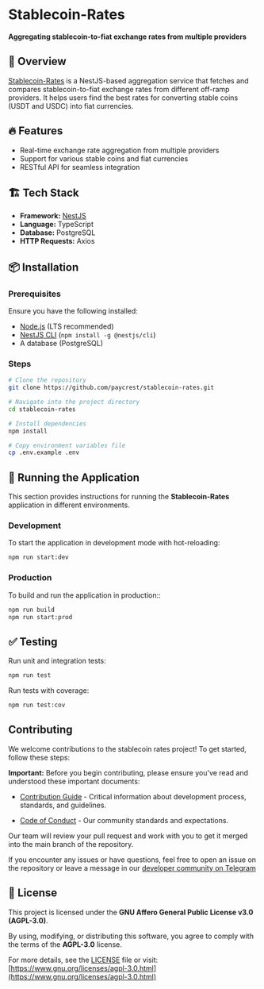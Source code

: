 # Stablecoin-Rates

**Aggregating stablecoin-to-fiat exchange rates from multiple providers**

## 🚀 Overview

[Stablecoin-Rates](https://github.com/paycrest/stablecoin-rates) is a NestJS-based aggregation service that fetches and compares stablecoin-to-fiat exchange rates from different off-ramp providers. It helps users find the best rates for converting stable coins (USDT and USDC) into fiat currencies.

## 🔥 Features

- Real-time exchange rate aggregation from multiple providers
- Support for various stable coins and fiat currencies
- RESTful API for seamless integration

## 🏗 Tech Stack

- **Framework:** [NestJS](https://nestjs.com/)
- **Language:** TypeScript
- **Database:** PostgreSQL
- **HTTP Requests:** Axios

## 📦 Installation

### Prerequisites

Ensure you have the following installed:

- [Node.js](https://nodejs.org/) (LTS recommended)
- [NestJS CLI](https://docs.nestjs.com/cli/overview) (`npm install -g @nestjs/cli`)
- A database (PostgreSQL)

### Steps

```sh
# Clone the repository
git clone https://github.com/paycrest/stablecoin-rates.git

# Navigate into the project directory
cd stablecoin-rates

# Install dependencies
npm install

# Copy environment variables file
cp .env.example .env
```

## 🚀 Running the Application

This section provides instructions for running the **Stablecoin-Rates** application in different environments.

### Development

To start the application in development mode with hot-reloading:

```sh
npm run start:dev
```

### Production

To build and run the application in production::

```sh
npm run build
npm run start:prod
```

## ✅ Testing

Run unit and integration tests:

```sh
npm run test
```

Run tests with coverage:

```sh
npm run test:cov
```

## Contributing

We welcome contributions to the stablecoin rates project! To get started, follow these steps:

**Important:** Before you begin contributing, please ensure you've read and understood these important documents:

- [Contribution Guide](https://paycrest.notion.site/Contribution-Guide-1602482d45a2809a8930e6ad565c906a) - Critical information about development process, standards, and guidelines.

- [Code of Conduct](https://paycrest.notion.site/Contributor-Code-of-Conduct-1602482d45a2806bab75fd314b381f4c) - Our community standards and expectations.

Our team will review your pull request and work with you to get it merged into the main branch of the repository.

If you encounter any issues or have questions, feel free to open an issue on the repository or leave a message in our [developer community on Telegram](https://t.me/+Stx-wLOdj49iNDM0)

## 📜 License

This project is licensed under the **GNU Affero General Public License v3.0 (AGPL-3.0)**.

By using, modifying, or distributing this software, you agree to comply with the terms of the **AGPL-3.0** license.

For more details, see the [LICENSE](LICENSE) file or visit:  
[https://www.gnu.org/licenses/agpl-3.0.html](https://www.gnu.org/licenses/agpl-3.0.html)
